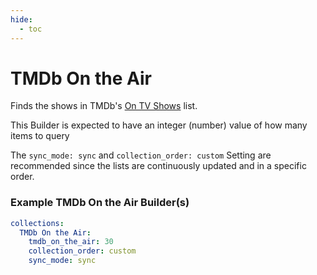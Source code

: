 ```yaml
---
hide:
  - toc
---
```

# TMDb On the Air

Finds the shows in TMDb's [On TV Shows](https://www.themoviedb.org/tv/on-the-air) list.

This Builder is expected to have an integer (number) value of how many items to query

The `sync_mode: sync` and `collection_order: custom` Setting are recommended since the lists are continuously updated 
and in a specific order.

### Example TMDb On the Air Builder(s)

```yaml
collections:
  TMDb On the Air:
    tmdb_on_the_air: 30
    collection_order: custom
    sync_mode: sync
```
